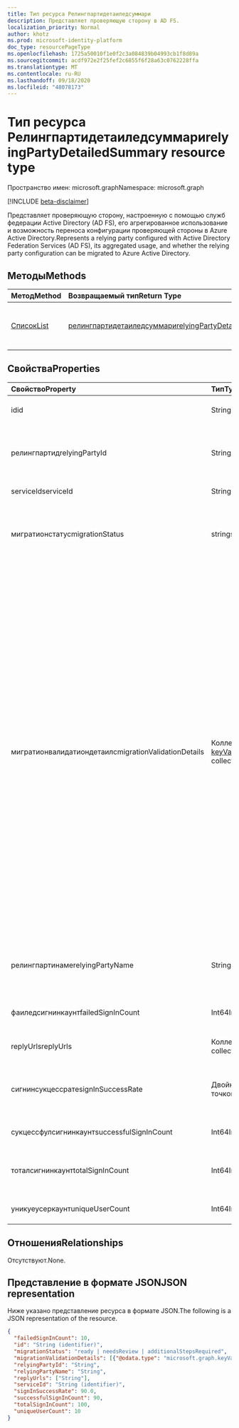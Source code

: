 ```yaml
---
title: Тип ресурса Релингпартидетаиледсуммари
description: Представляет проверяющую сторону в AD FS.
localization_priority: Normal
author: khotz
ms.prod: microsoft-identity-platform
doc_type: resourcePageType
ms.openlocfilehash: 1725a50010f1e0f2c3a084839b04993cb1f8d89a
ms.sourcegitcommit: acdf972e2f25fef2c6855f6f28a63c0762228ffa
ms.translationtype: MT
ms.contentlocale: ru-RU
ms.lasthandoff: 09/18/2020
ms.locfileid: "48078173"
---
```

# <a name="relyingpartydetailedsummary-resource-type"></a><span data-ttu-id="64fd7-103">Тип ресурса Релингпартидетаиледсуммари</span><span class="sxs-lookup"><span data-stu-id="64fd7-103">relyingPartyDetailedSummary resource type</span></span>

<span data-ttu-id="64fd7-104">Пространство имен: microsoft.graph</span><span class="sxs-lookup"><span data-stu-id="64fd7-104">Namespace: microsoft.graph</span></span>

[!INCLUDE [beta-disclaimer](../../includes/beta-disclaimer.md)]

<span data-ttu-id="64fd7-105">Представляет проверяющую сторону, настроенную с помощью служб федерации Active Directory (AD FS), его агрегированное использование и возможность переноса конфигурации проверяющей стороны в Azure Active Directory.</span><span class="sxs-lookup"><span data-stu-id="64fd7-105">Represents a relying party configured with Active Directory Federation Services (AD FS), its aggregated usage, and whether the relying party configuration can be migrated to Azure Active Directory.</span></span>

## <a name="methods"></a><span data-ttu-id="64fd7-106">Методы</span><span class="sxs-lookup"><span data-stu-id="64fd7-106">Methods</span></span>

| <span data-ttu-id="64fd7-107">Метод</span><span class="sxs-lookup"><span data-stu-id="64fd7-107">Method</span></span>       | <span data-ttu-id="64fd7-108">Возвращаемый тип</span><span class="sxs-lookup"><span data-stu-id="64fd7-108">Return Type</span></span> | <span data-ttu-id="64fd7-109">Описание</span><span class="sxs-lookup"><span data-stu-id="64fd7-109">Description</span></span> |
|:-------------|:------------|:------------|
| [<span data-ttu-id="64fd7-110">Список</span><span class="sxs-lookup"><span data-stu-id="64fd7-110">List</span></span>](../api/relyingpartydetailedsummary-list.md) | [<span data-ttu-id="64fd7-111">релингпартидетаиледсуммари</span><span class="sxs-lookup"><span data-stu-id="64fd7-111">relyingPartyDetailedSummary</span></span>](relyingpartydetailedsummary.md) | <span data-ttu-id="64fd7-112">Получение списка объектов **релингпартидетаиледсуммари** .</span><span class="sxs-lookup"><span data-stu-id="64fd7-112">Retrieve a list of **relyingPartyDetailedSummary** objects.</span></span> |


## <a name="properties"></a><span data-ttu-id="64fd7-113">Свойства</span><span class="sxs-lookup"><span data-stu-id="64fd7-113">Properties</span></span>

| <span data-ttu-id="64fd7-114">Свойство</span><span class="sxs-lookup"><span data-stu-id="64fd7-114">Property</span></span>     | <span data-ttu-id="64fd7-115">Тип</span><span class="sxs-lookup"><span data-stu-id="64fd7-115">Type</span></span>        | <span data-ttu-id="64fd7-116">Описание</span><span class="sxs-lookup"><span data-stu-id="64fd7-116">Description</span></span> |
|:-------------|:------------|:------------|
|<span data-ttu-id="64fd7-117">id</span><span class="sxs-lookup"><span data-stu-id="64fd7-117">id</span></span>|<span data-ttu-id="64fd7-118">String</span><span class="sxs-lookup"><span data-stu-id="64fd7-118">String</span></span>| <span data-ttu-id="64fd7-119">Только для чтения.</span><span class="sxs-lookup"><span data-stu-id="64fd7-119">Read-only.</span></span> <span data-ttu-id="64fd7-120">Уникальный идентификатор, созданный на уровне API.</span><span class="sxs-lookup"><span data-stu-id="64fd7-120">Unique Identifier generated at API level.</span></span>| 
|<span data-ttu-id="64fd7-121">релингпартид</span><span class="sxs-lookup"><span data-stu-id="64fd7-121">relyingPartyId</span></span>|<span data-ttu-id="64fd7-122">String</span><span class="sxs-lookup"><span data-stu-id="64fd7-122">String</span></span>|<span data-ttu-id="64fd7-123">Этот идентификатор используется для идентификации проверяющей стороны в службе Федерации.</span><span class="sxs-lookup"><span data-stu-id="64fd7-123">This identifier is used to identify the relying party to this Federation Service.</span></span> <span data-ttu-id="64fd7-124">Он используется при выдаче утверждений проверяющей стороне.</span><span class="sxs-lookup"><span data-stu-id="64fd7-124">It is used when issuing claims to the relying party.</span></span>|
|<span data-ttu-id="64fd7-125">serviceId</span><span class="sxs-lookup"><span data-stu-id="64fd7-125">serviceId</span></span>|<span data-ttu-id="64fd7-126">String</span><span class="sxs-lookup"><span data-stu-id="64fd7-126">String</span></span>|<span data-ttu-id="64fd7-127">Уникальный идентификатор леса Active Directory.</span><span class="sxs-lookup"><span data-stu-id="64fd7-127">Uniquely identifies the Active Directory forest.</span></span>|
|<span data-ttu-id="64fd7-128">мигратионстатус</span><span class="sxs-lookup"><span data-stu-id="64fd7-128">migrationStatus</span></span>|<span data-ttu-id="64fd7-129">string</span><span class="sxs-lookup"><span data-stu-id="64fd7-129">string</span></span>| <span data-ttu-id="64fd7-130">Указывает, можно ли переместить приложение в Azure AD или потребовать больше расследований.</span><span class="sxs-lookup"><span data-stu-id="64fd7-130">Indication of whether the application can be moved to Azure AD or require more investigation.</span></span> <span data-ttu-id="64fd7-131">Возможные значения: `ready`, `needsReview`, `additionalStepsRequired`.</span><span class="sxs-lookup"><span data-stu-id="64fd7-131">Possible values are: `ready`, `needsReview`, `additionalStepsRequired`.</span></span>|
|<span data-ttu-id="64fd7-132">мигратионвалидатиондетаилс</span><span class="sxs-lookup"><span data-stu-id="64fd7-132">migrationValidationDetails</span></span>|<span data-ttu-id="64fd7-133">Коллекция [keyValuePair](keyvaluepair.md)</span><span class="sxs-lookup"><span data-stu-id="64fd7-133">[keyValuePair](keyvaluepair.md) collection</span></span>|<span data-ttu-id="64fd7-134">Указывает все проверки на правильность конфигурации приложений, которые позволяют оценить, готово ли приложение к перемещению в Azure AD.</span><span class="sxs-lookup"><span data-stu-id="64fd7-134">Specifies all the validations check done on applications configuration details to evaluate if the application is ready to be moved to Azure AD.</span></span> <span data-ttu-id="64fd7-135">Возможные имена: `AdditionalWSFedEndpointCheckResult` ,,,,,,,,,,,,  `AllowedAuthenticationClassReferencesCheckResult` `AlwaysRequireAuthenticationCheckResult`   `AutoUpdateEnabledCheckResult` `ClaimsProviderNameCheckResult` `EncryptClaimsCheckResult`  `EncryptedNameIdRequiredCheckResult` `MonitoringEnabledCheckResult` `NotBeforeSkewCheckResult`  `RequestMFAFromClaimsProvidersCheckResult` `SignedSamlRequestsRequiredCheckResult` `AdditionalAuthenticationRulesCheckResult` `TokenLifetimeCheckResult` ,  `DelegationAuthorizationRulesCheckResult` , `IssuanceAuthorizationRulesCheckResult` , `IssuanceTransformRulesCheckResult` .</span><span class="sxs-lookup"><span data-stu-id="64fd7-135">Possible names are: `AdditionalWSFedEndpointCheckResult`,  `AllowedAuthenticationClassReferencesCheckResult`, `AlwaysRequireAuthenticationCheckResult`,   `AutoUpdateEnabledCheckResult`, `ClaimsProviderNameCheckResult`, `EncryptClaimsCheckResult`,  `EncryptedNameIdRequiredCheckResult`, `MonitoringEnabledCheckResult`,`NotBeforeSkewCheckResult`,  `RequestMFAFromClaimsProvidersCheckResult`, `SignedSamlRequestsRequiredCheckResult`, `AdditionalAuthenticationRulesCheckResult`, `TokenLifetimeCheckResult`,  `DelegationAuthorizationRulesCheckResult`, `IssuanceAuthorizationRulesCheckResult`, `IssuanceTransformRulesCheckResult`.</span></span> <span data-ttu-id="64fd7-136">Возможные значения result: `0` , `1` , или `2` .</span><span class="sxs-lookup"><span data-stu-id="64fd7-136">Possible result values are `0`, `1`, or `2`.</span></span> <span data-ttu-id="64fd7-137">`0` Когда проверка проверки пройдена, `1` при неудачной проверке и `2` при проверке на наличие предупреждения.</span><span class="sxs-lookup"><span data-stu-id="64fd7-137">`0` when the validation check passed, `1` when the validation check failed and `2` when the validation check is a warning.</span></span> |
|<span data-ttu-id="64fd7-138">релингпартинаме</span><span class="sxs-lookup"><span data-stu-id="64fd7-138">relyingPartyName</span></span>|<span data-ttu-id="64fd7-139">String</span><span class="sxs-lookup"><span data-stu-id="64fd7-139">String</span></span>|<span data-ttu-id="64fd7-140">Имя приложения или другой сущности в Интернете, которая использует поставщика удостоверений для проверки подлинности пользователя, который хочет войти в систему.</span><span class="sxs-lookup"><span data-stu-id="64fd7-140">Name of application or other entity on the internet that uses an identity provider to authenticate a user who wants to log in.</span></span>|
|<span data-ttu-id="64fd7-141">фаиледсигнинкаунт</span><span class="sxs-lookup"><span data-stu-id="64fd7-141">failedSignInCount</span></span>|<span data-ttu-id="64fd7-142">Int64</span><span class="sxs-lookup"><span data-stu-id="64fd7-142">Int64</span></span>| <span data-ttu-id="64fd7-143">Количество неудачных входов в службу федерации Active Directory в указанном периоде.</span><span class="sxs-lookup"><span data-stu-id="64fd7-143">Number of failed sign in on Active Directory Federation Service in the period specified.</span></span> |
|<span data-ttu-id="64fd7-144">replyUrls</span><span class="sxs-lookup"><span data-stu-id="64fd7-144">replyUrls</span></span>|<span data-ttu-id="64fd7-145">Коллекция String</span><span class="sxs-lookup"><span data-stu-id="64fd7-145">String collection</span></span>|<span data-ttu-id="64fd7-146">Указывает, где ожидается получение маркера проверяющей стороной.</span><span class="sxs-lookup"><span data-stu-id="64fd7-146">Specifies where the relying party expects to receive the token.</span></span>|
|<span data-ttu-id="64fd7-147">сигнинсукцессрате</span><span class="sxs-lookup"><span data-stu-id="64fd7-147">signInSuccessRate</span></span>|<span data-ttu-id="64fd7-148">Двойное с плавающей точкой</span><span class="sxs-lookup"><span data-stu-id="64fd7-148">Double</span></span>|<span data-ttu-id="64fd7-149">Количество успешных/(количество успешных и неудачных входов + количество неудачных входов) в службе федерации Active Directory в указанном периоде.</span><span class="sxs-lookup"><span data-stu-id="64fd7-149">Number of successful / (number of successful + number of failed sign ins) on Active Directory Federation Service in the period specified.</span></span>|
|<span data-ttu-id="64fd7-150">сукцессфулсигнинкаунт</span><span class="sxs-lookup"><span data-stu-id="64fd7-150">successfulSignInCount</span></span>|<span data-ttu-id="64fd7-151">Int64</span><span class="sxs-lookup"><span data-stu-id="64fd7-151">Int64</span></span>|<span data-ttu-id="64fd7-152">Количество успешных входов в службу федерации Active Directory.</span><span class="sxs-lookup"><span data-stu-id="64fd7-152">Number of successful sign ins on Active Directory Federation Service.</span></span>|
|<span data-ttu-id="64fd7-153">тоталсигнинкаунт</span><span class="sxs-lookup"><span data-stu-id="64fd7-153">totalSignInCount</span></span>|<span data-ttu-id="64fd7-154">Int64</span><span class="sxs-lookup"><span data-stu-id="64fd7-154">Int64</span></span>|<span data-ttu-id="64fd7-155">Количество успешных и неудачных входных входов в службу федерации Active Directory в указанном периоде.</span><span class="sxs-lookup"><span data-stu-id="64fd7-155">Number of successful + failed sign ins failed sign ins on Active Directory Federation Service in the period specified.</span></span>|
|<span data-ttu-id="64fd7-156">уникуеусеркаунт</span><span class="sxs-lookup"><span data-stu-id="64fd7-156">uniqueUserCount</span></span>|<span data-ttu-id="64fd7-157">Int64</span><span class="sxs-lookup"><span data-stu-id="64fd7-157">Int64</span></span>|<span data-ttu-id="64fd7-158">Количество уникальных пользователей, выполнивших вход в приложение.</span><span class="sxs-lookup"><span data-stu-id="64fd7-158">Number of unique users that have signed into the application.</span></span>|

## <a name="relationships"></a><span data-ttu-id="64fd7-159">Отношения</span><span class="sxs-lookup"><span data-stu-id="64fd7-159">Relationships</span></span>

<span data-ttu-id="64fd7-160">Отсутствуют.</span><span class="sxs-lookup"><span data-stu-id="64fd7-160">None.</span></span>

## <a name="json-representation"></a><span data-ttu-id="64fd7-161">Представление в формате JSON</span><span class="sxs-lookup"><span data-stu-id="64fd7-161">JSON representation</span></span>

<span data-ttu-id="64fd7-162">Ниже указано представление ресурса в формате JSON.</span><span class="sxs-lookup"><span data-stu-id="64fd7-162">The following is a JSON representation of the resource.</span></span>

<!-- {
  "blockType": "resource",
  "optionalProperties": [

  ],
  "@odata.type": "microsoft.graph.relyingPartyDetailedSummary",
  "baseType": "",
  "keyProperty": "id"
}-->

```json
{
  "failedSignInCount": 10,
  "id": "String (identifier)",
  "migrationStatus": "ready | needsReview | additionalStepsRequired",
  "migrationValidationDetails": [{"@odata.type": "microsoft.graph.keyValuePair"}],
  "relyingPartyId": "String",
  "relyingPartyName": "String",
  "replyUrls": ["String"],
  "serviceId": "String (identifier)",
  "signInSuccessRate": 90.0,
  "successfulSignInCount": 90,
  "totalSignInCount": 100,
  "uniqueUserCount": 10
}
```

<!-- uuid: 16cd6b66-4b1a-43a1-adaf-3a886856ed98
2019-02-04 14:57:30 UTC -->
<!-- {
  "type": "#page.annotation",
  "description": "relyingPartyDetailedSummary resource",
  "keywords": "",
  "section": "documentation",
  "tocPath": ""
}-->


